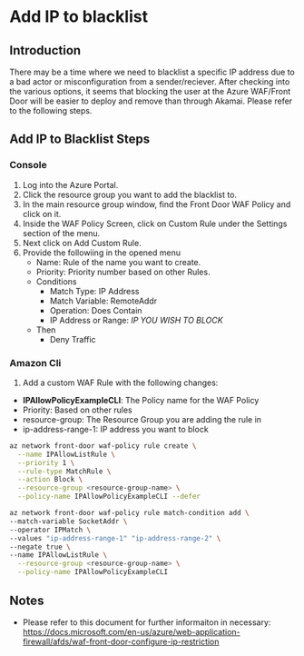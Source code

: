 # Add IP to blacklist

## Introduction
There may be a time where we need to blacklist a specific IP address due to a bad actor or misconfiguration from a sender/reciever. After checking into the various options, it seems that blocking the user at the Azure WAF/Front Door will be easier to deploy and remove than through Akamai. Please refer to the following steps.


## Add IP to Blacklist Steps
### Console
1. Log into the Azure Portal.
2. Click the resource group you want to add the blacklist to.
3. In the main resource group window, find the Front Door WAF Policy and click on it.
4. Inside the WAF Policy Screen, click on Custom Rule under the Settings section of the menu.
5. Next click on Add Custom Rule.
6. Provide the followiing in the opened menu
    - Name: Rule of the name you want to create.
    - Priority: Priority number based on other Rules.
    - Conditions
        - Match Type: IP Address
        - Match Variable: RemoteAddr
        - Operation: Does Contain
        - IP Address or Range: *IP YOU WISH TO BLOCK*
    - Then
      - Deny Traffic

### Amazon Cli
1. Add a custom WAF Rule with the following changes: 
- **IPAllowPolicyExampleCLI**: The Policy name for the WAF Policy
- Priority: Based on other rules
- resource-group: The Resource Group you are adding the rule in
- ip-address-range-1: IP address you want to block
```sh
az network front-door waf-policy rule create \
  --name IPAllowListRule \
  --priority 1 \
  --rule-type MatchRule \
  --action Block \
  --resource-group <resource-group-name> \
  --policy-name IPAllowPolicyExampleCLI --defer

```
```sh
az network front-door waf-policy rule match-condition add \
--match-variable SocketAddr \
--operator IPMatch \
--values "ip-address-range-1" "ip-address-range-2" \
--negate true \
--name IPAllowListRule \
  --resource-group <resource-group-name> \
  --policy-name IPAllowPolicyExampleCLI
```


## Notes
*  Please refer to this document for further informaiton in necessary: https://docs.microsoft.com/en-us/azure/web-application-firewall/afds/waf-front-door-configure-ip-restriction